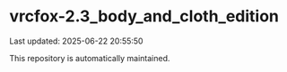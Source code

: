 # vrcfox-2.3_body_and_cloth_edition

Last updated: 2025-06-22 20:55:50

This repository is automatically maintained.
